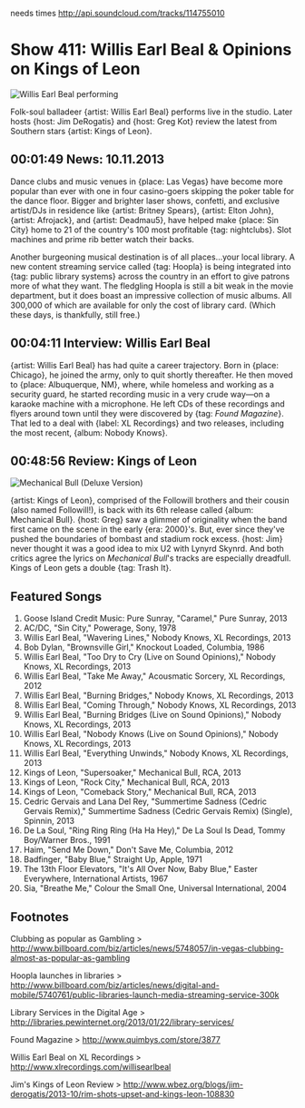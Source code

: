 

needs times 
http://api.soundcloud.com/tracks/114755010


# Show 411: Willis Earl Beal & Opinions on Kings of Leon

![Willis Earl Beal performing](http://static.soundopinions.org/images/2013/willisearlbeale.jpg)

Folk-soul balladeer {artist: Willis Earl Beal} performs live in the studio. Later hosts {host: Jim DeRogatis} and {host: Greg Kot} review the latest from Southern stars {artist: Kings of Leon}.


## 00:01:49 News: 10.11.2013
Dance clubs and music venues in {place: Las Vegas} have become more popular than ever with one in four casino-goers skipping the poker table for the dance floor. Bigger and brighter laser shows, confetti, and exclusive artist/DJs in residence like {artist: Britney Spears}, {artist: Elton John}, {artist: Afrojack}, and {artist: Deadmau5}, have helped make {place: Sin City} home to 21 of the country's 100 most profitable {tag: nightclubs}. Slot machines and prime rib better watch their backs.

Another burgeoning musical destination is of all places…your local library. A new content streaming service called {tag: Hoopla} is being integrated into {tag: public library systems} across the country in an effort to give patrons more of what they want. The fledgling Hoopla is still a bit weak in the movie department, but it does boast an impressive collection of music albums. All 300,000 of which are available for only the cost of library card. (Which these days, is thankfully, still free.)

## 00:04:11 Interview: Willis Earl Beal
{artist: Willis Earl Beal} has had quite a career trajectory. Born in {place: Chicago}, he joined the army, only to quit shortly thereafter. He then moved to {place: Albuquerque, NM}, where, while homeless and working as a security guard, he started recording music in a very crude way—on a karaoke machine with a microphone. He left CDs of these recordings and flyers around town until they were discovered by {tag: *Found Magazine*}. That led to a deal with {label: XL Recordings} and two releases, including the most recent, {album: Nobody Knows}.


## 00:48:56 Review: Kings of Leon
![Mechanical Bull (Deluxe Version)](http://is5.mzstatic.com/image/thumb/Music6/v4/fd/c7/48/fdc7486e-819e-71e5-675b-a804c6a3be19/source/600x600bb.jpg "1883403/681348105")

{artist: Kings of Leon}, comprised of the Followill brothers and their cousin (also named Followill!), is back with its 6th release called {album: Mechanical Bull}. {host: Greg} saw a glimmer of originality when the band first came on the scene in the early {era: 2000}'s. But, ever since they've pushed the boundaries of bombast and stadium rock excess. {host: Jim} never thought it was a good idea to mix U2 with Lynyrd Skynrd. And both critics agree the lyrics on *Mechanical Bull*'s tracks are especially dreadfull. Kings of Leon gets a double {tag: Trash It}.

## Featured Songs
1. Goose Island Credit Music: Pure Sunray, "Caramel," Pure Sunray, 2013
1. AC/DC, "Sin City," Powerage, Sony, 1978
1. Willis Earl Beal, "Wavering Lines," Nobody Knows, XL Recordings, 2013
1. Bob Dylan, "Brownsville Girl," Knockout Loaded, Columbia, 1986
1. Willis Earl Beal, "Too Dry to Cry (Live on Sound Opinions)," Nobody Knows, XL Recordings, 2013
1. Willis Earl Beal, "Take Me Away," Acousmatic Sorcery, XL Recordings, 2012
1. Willis Earl Beal, "Burning Bridges," Nobody Knows, XL Recordings, 2013
1. Willis Earl Beal, "Coming Through," Nobody Knows, XL Recordings, 2013
1. Willis Earl Beal, "Burning Bridges (Live on Sound Opinions)," Nobody Knows, XL Recordings, 2013
1. Willis Earl Beal, "Nobody Knows (Live on Sound Opinions)," Nobody Knows, XL Recordings, 2013
1. Willis Earl Beal, "Everything Unwinds," Nobody Knows, XL Recordings, 2013
1. Kings of Leon, "Supersoaker," Mechanical Bull, RCA, 2013
1. Kings of Leon, "Rock City," Mechanical Bull, RCA, 2013
1. Kings of Leon, "Comeback Story," Mechanical Bull, RCA, 2013
1. Cedric Gervais and Lana Del Rey, "Summertime Sadness (Cedric Gervais Remix)," Summertime Sadness (Cedric Gervais Remix) (Single), Spinnin, 2013
1. De La Soul, "Ring Ring Ring (Ha Ha Hey)," De La Soul Is Dead, Tommy Boy/Warner Bros., 1991
1. Haim, "Send Me Down," Don't Save Me, Columbia, 2012
1. Badfinger, "Baby Blue," Straight Up, Apple, 1971
1. The 13th Floor Elevators, "It's All Over Now, Baby Blue," Easter Everywhere, International Artists, 1967
1. Sia, "Breathe Me," Colour the Small One, Universal International, 2004


## Footnotes
Clubbing as popular as Gambling > http://www.billboard.com/biz/articles/news/5748057/in-vegas-clubbing-almost-as-popular-as-gambling

Hoopla launches in libraries > http://www.billboard.com/biz/articles/news/digital-and-mobile/5740761/public-libraries-launch-media-streaming-service-300k

Library Services in the Digital Age > http://libraries.pewinternet.org/2013/01/22/library-services/

Found Magazine > http://www.quimbys.com/store/3877

Willis Earl Beal on XL Recordings > http://www.xlrecordings.com/willisearlbeal

Jim's Kings of Leon Review > http://www.wbez.org/blogs/jim-derogatis/2013-10/rim-shots-upset-and-kings-leon-108830